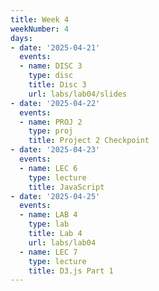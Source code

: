 ```yaml
---
title: Week 4
weekNumber: 4
days:
- date: '2025-04-21'
  events:
  - name: DISC 3
    type: disc
    title: Disc 3
    url: labs/lab04/slides
- date: '2025-04-22'
  events:
  - name: PROJ 2
    type: proj
    title: Project 2 Checkpoint
- date: '2025-04-23'
  events:
  - name: LEC 6
    type: lecture
    title: JavaScript
- date: '2025-04-25'
  events:
  - name: LAB 4
    type: lab
    title: Lab 4
    url: labs/lab04
  - name: LEC 7
    type: lecture
    title: D3.js Part 1
---
```

